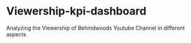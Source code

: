 # Viewership-kpi-dashboard
Analyzing the Viewership of Behindwoods Youtube Channel in different aspects
